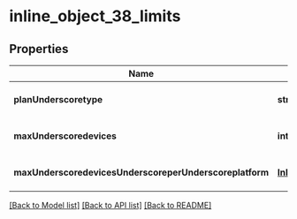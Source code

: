# inline_object_38_limits

## Properties
Name | Type | Description | Notes
------------ | ------------- | ------------- | -------------
**planUnderscoretype** | **string** |  | [optional] [default to null]
**maxUnderscoredevices** | **integer** |  | [optional] [default to null]
**maxUnderscoredevicesUnderscoreperUnderscoreplatform** | [**InlineObject38LimitsMaxDevicesPerPlatform**](InlineObject38LimitsMaxDevicesPerPlatform.md) |  | [optional] [default to null]

[[Back to Model list]](../README.md#documentation-for-models) [[Back to API list]](../README.md#documentation-for-api-endpoints) [[Back to README]](../README.md)


